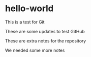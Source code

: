 # hello-world
This is a test for Git

These are some updates to test GitHub

These are extra notes for the repository


We needed some more notes